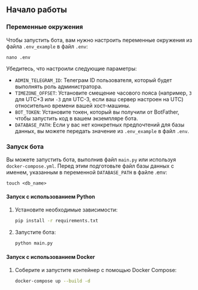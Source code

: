 ## Начало работы

### Переменные окружения

Чтобы запустить бота, вам нужно настроить переменные окружения из файла `.env_example` в файл `.env`:

`nano .env`

Убедитесь, что настроили следующие параметры:

- `ADMIN_TELEGRAM_ID`: Телеграм ID пользователя, который будет выполнять роль администратора.
- `TIMEZONE_OFFSET`: Установите смещение часового пояса (например, `3` для UTC+3 или `-3` для UTC-3, если ваш сервер настроен на UTC) относительно времени вашей хост-машины.
- `BOT_TOKEN`: Установите токен, который вы получили от BotFather, чтобы запустить код в вашем экземпляре бота.
- `DATABASE_PATH`: Если у вас нет конкретных предпочтений для базы данных, вы можете передать значение из `.env_example` в файл `.env`.

### Запуск бота

Вы можете запустить бота, выполнив файл `main.py` или используя `docker-compose.yml`. Перед этим подготовьте файл базы данных с именем, указанным в переменной `DATABASE_PATH` в файле .env:

`touch <db_name>`

#### Запуск с использованием Python

1. Установите необходимые зависимости:
    ```sh
    pip install -r requirements.txt
    ```
2. Запустите бота:
    ```sh
    python main.py
    ```

#### Запуск с использованием Docker

1. Соберите и запустите контейнер с помощью Docker Compose:
    ```sh
    docker-compose up --build -d
    ```
